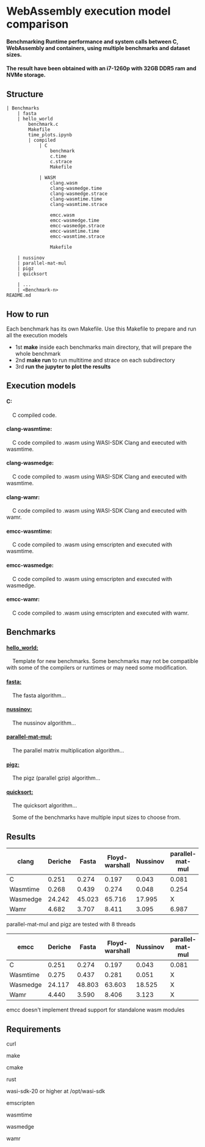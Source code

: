 # WebAssembly execution model comparison
#### Benchmarking Runtime performance and system calls between C, WebAssembly and containers, using multiple benchmarks and dataset sizes.
#### The result have been obtained with an i7-1260p with 32GB DDR5 ram and NVMe storage.

## Structure
 
```
| Benchmarks
	| fasta
	| hello_world
		benchmark.c
		Makefile
		time_plots.ipynb
		| compiled
			| C
				benchmark
				c.time
				c.strace
				Makefile
				
			| WASM
				clang.wasm
				clang-wasmedge.time
				clang-wasmedge.strace
				clang-wasmtime.time
				clang-wasmtime.strace
				
				emcc.wasm
				emcc-wasmedge.time
				emcc-wasmedge.strace
				emcc-wasmtime.time
				emcc-wasmtime.strace
				
				Makefile
		
	| nussinov
	| parallel-mat-mul
	| pigz
	| quicksort
		
	| ...
	| <Benchmark-n>
README.md

```

## How to run

Each benchmark has its own Makefile. Use this Makefile to prepare and run all the execution models
  + 1st **make**	inside each benchmarks main directory, that will prepare the whole benchmark
  + 2nd **make run**		to run multitime and strace on each subdirectory
  + 3rd **run the jupyter to plot the results**	
	

## Execution models
#### C: 
&nbsp;&nbsp;&nbsp;&nbsp;C compiled code.

#### clang-wasmtime:
&nbsp;&nbsp;&nbsp;&nbsp;C code compiled to .wasm using WASI-SDK Clang and executed with wasmtime.

#### clang-wasmedge:
&nbsp;&nbsp;&nbsp;&nbsp;C code compiled to .wasm using WASI-SDK Clang and executed with wasmtime.

#### clang-wamr:
&nbsp;&nbsp;&nbsp;&nbsp;C code compiled to .wasm using WASI-SDK Clang and executed with wamr.

#### emcc-wasmtime:
&nbsp;&nbsp;&nbsp;&nbsp;C code compiled to .wasm using emscripten and executed with wasmtime.

#### emcc-wasmedge:
&nbsp;&nbsp;&nbsp;&nbsp;C code compiled to .wasm using emscripten and executed with wasmedge.

#### emcc-wamr:
&nbsp;&nbsp;&nbsp;&nbsp;C code compiled to .wasm using emscripten and executed with wamr.



## Benchmarks
#### [hello_world:](https://github.com/julenbhy/WASM-Benchmarks/tree/main/Benchmarks/hello_world)
&nbsp;&nbsp;&nbsp;&nbsp;Template for new benchmarks. Some benchmarks may not be compatible with some of the compilers or runtimes or may need some modification.

#### [fasta:](https://github.com/julenbhy/WASM-Benchmarks/tree/main/Benchmarks/fasta) 
&nbsp;&nbsp;&nbsp;&nbsp;The fasta algorithm...

#### [nussinov:](https://github.com/julenbhy/WASM-Benchmarks/tree/main/Benchmarks/nussinov) 
&nbsp;&nbsp;&nbsp;&nbsp;The nussinov algorithm...

#### [parallel-mat-mul:](https://github.com/julenbhy/WASM-Benchmarks/tree/main/Benchmarks/parallel-mat-mul) 
&nbsp;&nbsp;&nbsp;&nbsp;The parallel matrix multiplication algorithm...

#### [pigz:](https://github.com/julenbhy/WASM-Benchmarks/tree/main/Benchmarks/pigz) 
&nbsp;&nbsp;&nbsp;&nbsp;The pigz (parallel gzip) algorithm...

#### [quicksort:](https://github.com/julenbhy/WASM-Benchmarks/tree/main/Benchmarks/parallel-mat-mul) 
&nbsp;&nbsp;&nbsp;&nbsp;The quicksort algorithm...

&nbsp;&nbsp;&nbsp;&nbsp;Some of the benchmarks have multiple input sizes to choose from.



## Results

| clang     | Deriche | Fasta  | Floyd-warshall | Nussinov  | parallel-mat-mul | pigz   | quicksort |
| --------- | ------- | ------ | -------------- | --------- | ---------------- | ------ | --------- |
| C         | 0.251   | 0.274  | 0.197     	| 0.043     | 0.081            | 3.639  | 0.071	    | 
| Wasmtime  | 0.268   | 0.439  | 0.274   	| 0.048     | 0.254            | 4.232  | 0.130	    | 
| Wasmedge  | 24.242  | 45.023 | 65.716    	| 17.995    | X                | X      | 9.493	    | 
| Wamr	    | 4.682   | 3.707  | 8.411   	| 3.095     | 6.987            | 63.834 | 0.947	    | 

parallel-mat-mul and pigz are tested with 8 threads


| emcc      | Deriche | Fasta  | Floyd-warshall | Nussinov  | parallel-mat-mul | pigz   | quicksort |
| --------- | ------- | ------ | -------------- | --------- | ---------------- | ------ | --------- |
| C         | 0.251   | 0.274  | 0.197     	| 0.043     | 0.081            | 3.639  | 0.071	    | 
| Wasmtime  | 0.275   | 0.437  | 0.281     	| 0.051     | X                | X      | 0.131	    | 
| Wasmedge  | 24.117  | 48.803 | 63.603    	| 18.525    | X                | X      | 9.637	    | 
| Wamr	    | 4.440   | 3.590  | 8.406   	| 3.123     | X                | X      | 0.495	    | 

emcc doesn't implement thread support for standalone wasm modules


## Requirements
curl

make

cmake

rust

wasi-sdk-20 or higher at /opt/wasi-sdk

emscripten

wasmtime

wasmedge

wamr
